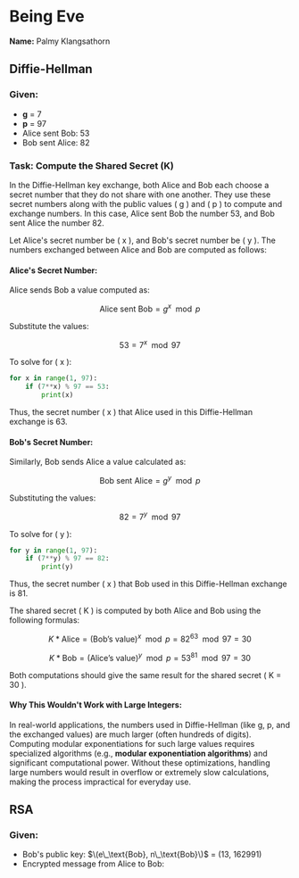 # Being Eve

**Name:** Palmy Klangsathorn

## Diffie-Hellman

### Given:

- **g** = 7
- **p** = 97
- Alice sent Bob: 53
- Bob sent Alice: 82

### Task: Compute the Shared Secret (K)

In the Diffie-Hellman key exchange, both Alice and Bob each choose a secret number that they do not share with one another. They use these secret numbers along with the public values \( g \) and \( p \) to compute and exchange numbers. In this case, Alice sent Bob the number 53, and Bob sent Alice the number 82.

Let Alice's secret number be \( x \), and Bob's secret number be \( y \). The numbers exchanged between Alice and Bob are computed as follows:

#### Alice's Secret Number:

Alice sends Bob a value computed as:

$$
\text{Alice sent Bob} = g^x \mod p
$$

Substitute the values:

$$
53 = 7^x \mod 97
$$

To solve for \( x \):

```python
for x in range(1, 97):
    if (7**x) % 97 == 53:
        print(x)
```

Thus, the secret number \( x \) that Alice used in this Diffie-Hellman exchange is 63.

#### Bob's Secret Number:

Similarly, Bob sends Alice a value calculated as:

$$
\text{Bob sent Alice} = g^y \mod p
$$

Substituting the values:

$$
82 = 7^y \mod 97
$$

To solve for \( y \):

```python
for y in range(1, 97):
    if (7**y) % 97 == 82:
        print(y)
```

Thus, the secret number \( x \) that Bob used in this Diffie-Hellman exchange is 81.

The shared secret \( K \) is computed by both Alice and Bob using the following formulas:

$$
K*{\text{Alice}} = (\text{Bob's value})^x \mod p = 82^{63} \mod 97 = 30
$$

$$
K*{\text{Bob}} = (\text{Alice's value})^y \mod p = 53^{81} \mod 97 = 30
$$

Both computations should give the same result for the shared secret \( K = 30 \).

#### Why This Wouldn't Work with Large Integers:

In real-world applications, the numbers used in Diffie-Hellman (like g, p, and the exchanged values) are much larger (often hundreds of digits). Computing modular exponentiations for such large values requires specialized algorithms (e.g., **modular exponentiation algorithms**) and significant computational power. Without these optimizations, handling large numbers would result in overflow or extremely slow calculations, making the process impractical for everyday use.

## RSA

### Given:

- Bob's public key: $\(e\_\text{Bob}, n\_\text{Bob}\)$ = (13, 162991)
- Encrypted message from Alice to Bob:
